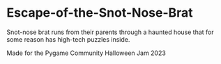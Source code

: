 # Escape-of-the-Snot-Nose-Brat
Snot-nose brat runs from their parents through a haunted house that for some reason has high-tech puzzles inside.

Made for the Pygame Community Halloween Jam 2023
